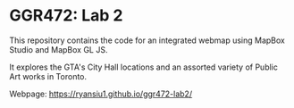 # GGR472: Lab 2
 
This repository contains the code for an integrated webmap using MapBox Studio and MapBox GL JS.

It explores the GTA's City Hall locations and an assorted variety of Public Art works in Toronto.

Webpage: https://ryansiu1.github.io/ggr472-lab2/
